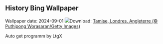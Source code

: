 ## History Bing Wallpaper
Wallpaper date: 2024-09-01
![](https://www.bing.com/th?id=OHR.ThamesLondon_FR-FR8520495131_UHD.jpg&w=1000)Download: [Tamise, Londres, Angleterre (© Puthipong Worasaran/Getty Images)](https://www.bing.com/th?id=OHR.ThamesLondon_FR-FR8520495131_UHD.jpg)

Auto get programm by LtgX
